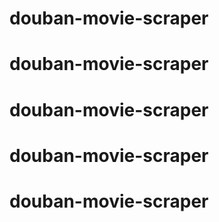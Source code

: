 # douban-movie-scraper
# douban-movie-scraper
# douban-movie-scraper
# douban-movie-scraper
# douban-movie-scraper
